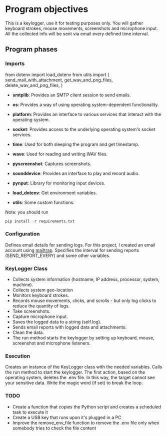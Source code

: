 # Program objectives
This is a keylogger, use it for testing purposes only.
You will gather keyboard strokes, mouse movements, screenshots and microphone input.
All the collected info will be sent via email every defined time interval.

## Program phases

### Imports

from dotenv import load_dotenv
from utils import (
    send_mail_with_attachment,
    get_wav_and_png_files,
    delete_wav_and_png_files,
)
- **smtplib**: Provides an SMTP client session to send emails.

- **os**: Provides a way of using operating system-dependent functionality.
- **platform**: Provides an interface to various services that interact with the operating system.
- **socket**: Provides access to the underlying operating system's socket services.
- **time**: Used for both sleeping the program and get timestamp.
- **wave**: Used for reading and writing WAV files.
- **pyscreenshot**: Captures screenshots.
- **sounddevice**: Provides an interface to play and record audio.
- **pynput**: Library for monitoring input devices.
- **load_dotenv**: Get environment variables.
- **utils**: Some custom functions.

Note: you should run
```python
pip install -r requirements.txt
```

### Configuration

Defines email details for sending logs.
For this project, I created an email account using [mailtrap](https://mailtrap.io).
Specifies the interval for sending reports (SEND_REPORT_EVERY) and some other variables.

### KeyLogger Class

- Collects system information (hostname, IP address, processor, system, machine).
- Collects system geo-location
- Monitors keyboard strokes.
- Records mouse movements, clicks, and scrolls - but only log clicks to reduce the quantity of logs.
- Take screenshots.
- Capture microphone input.
- Saves the logged data to a string (self.log).
- Sends email reports with logged data and attachments.
- Clean the data.
- The run method starts the keylogger by setting up keyboard, mouse, screenshot and microphone listeners.

### Execution

Creates an instance of the KeyLogger class with the needed variables.
Calls the run method to start the keylogger.
The first action, based on the operating system, deletes the .env file. In this way, the target cannot see your sensitive data.
Write the magic word (if set) to break the loop.

### TODO
- Create a function that copies the Python script and creates a scheduled task to execute it
- Create a USB key that runs upon it's plugged in a PC
- Improve the remove_env_file function to remove the .env file only when somebody tries to check the file content
